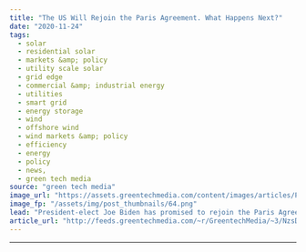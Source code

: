```yaml
---
title: "The US Will Rejoin the Paris Agreement. What Happens Next?"
date: "2020-11-24"
tags: 
  - solar
  - residential solar
  - markets &amp; policy
  - utility scale solar
  - grid edge
  - commercial &amp; industrial energy
  - utilities
  - smart grid
  - energy storage
  - wind
  - offshore wind
  - wind markets &amp; policy
  - efficiency
  - energy
  - policy
  - news,
  - green tech media
source: "green tech media"
image_url: "https://assets.greentechmedia.com/content/images/articles/Paris_Agreement_XL.jpg"
image_fp: "/assets/img/post_thumbnails/64.png"
lead: "President-elect Joe Biden has promised to rejoin the Paris Agreement, an international climate accord adopted in December 2015, on his first day in office. Under the agreement’s rules, that means the U.S. will again become a party to the accord just  ..."
article_url: "http://feeds.greentechmedia.com/~r/GreentechMedia/~3/NzsDjDuGBwc/the-u.s-will-rejoin-the-paris-agreement-what-happens-next"
---
```


---
